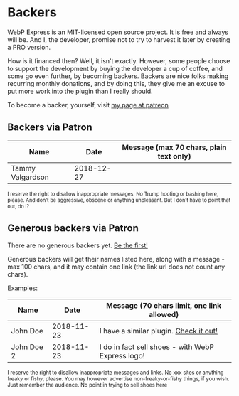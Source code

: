 
# Backers

WebP Express is an MIT-licensed open source project. It is free and always will be. And I, the developer, promise not to try to harvest it later by creating a PRO version.

How is it financed then? Well, it isn't exactly. However, some people choose to support the development by buying the developer a cup of coffee, and some go even further, by becoming backers. Backers are nice folks making recurring monthly donations, and by doing this, they give me an excuse to put more work into the plugin than I really should.

To become a backer, yourself, visit [my page at patreon](https://www.patreon.com/rosell)


## Backers via Patron

| Name                  | Date       | Message (max 70 chars, plain text only) |
| --------------------- | ---------- | ----------------------------------------------------------------------- |
| Tammy Valgardson      | 2018-12-27 |          |

<p style="font-size:80%">I reserve the right to disallow inappropriate messages. No Trump hooting or bashing here, please. And don't be aggressive, obscene or anything unpleasant. But I don't have to point that out, do I?</p>

## Generous backers via Patron

There are no generous backers yet. [Be the first!](https://www.patreon.com/rosell)

Generous backers will get their names listed here, along with a message - max 100 chars, and it may contain one link (the link url does not count any chars).

Examples:

| Name                  | Date       | Message (70 chars limit, one link allowed)     |
| --------------------- | ---------- | ----------------------------------------------------------------------- |
| John Doe              | 2018-11-23 | I have a similar plugin. <a href="https://example.com/plugin">Check it out!</a> |
| John Doe 2            | 2018-11-23 | I do in fact sell shoes - with WebP Express logo! |

<small>
I reserve the right to disallow inappropriate messages and links. No xxx sites or anything freaky or fishy, please. You may however advertise non-freaky-or-fishy things, if you wish. Just remember the audience. No point in trying to sell shoes here</small>
